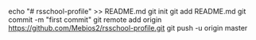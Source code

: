 echo "# rsschool-profile" >> README.md
git init
git add README.md
git commit -m "first commit"
git remote add origin https://github.com/Mebios2/rsschool-profile.git
git push -u origin master
